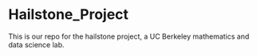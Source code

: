 # Hailstone_Project
This is our repo for the hailstone project, a UC Berkeley mathematics and data science lab.
